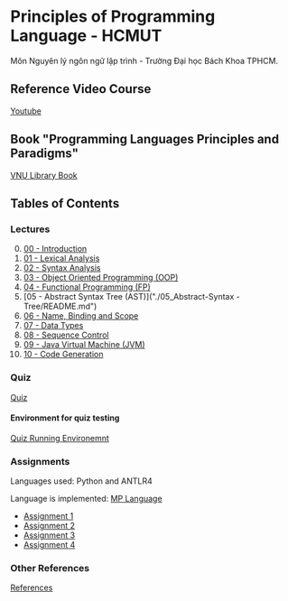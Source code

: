 # Principles of Programming Language - HCMUT

Môn Nguyên lý ngôn ngữ lập trình - Trường Đại học Bách Khoa TPHCM.



## Reference Video Course

[Youtube](https://www.youtube.com/channel/UC2O3XSSQCgHTn0xQvgGlg-w/playlists)



## Book "Programming Languages Principles and Paradigms"

[VNU Library Book]("./VNU-Library-Book/Programming_Languages_Principles_and_Paradigms.pdf")


## Tables of Contents

### Lectures

00. [00 - Introduction]("./00_Introduction/README.md")
01. [01 - Lexical Analysis]("./01_Lexical-Analysis/README.md")
02. [02 - Syntax Analysis]("./02_Syntax-Analysis/README.md")
03. [03 - Object Oriented Programming (OOP)]("./03_Object-Oriented-Programming/README.md")
04. [04 - Functional Programming (FP)]("./04_Functional-Programming/README.md")
05. [05 - Abstract Syntax Tree (AST)]("./05_Abstract-Syntax -Tree/README.md")
06. [06 - Name, Binding and Scope]("./06_Name-Binding-Scope/README.md")
07. [07 - Data Types]("./07_Data-Types/README.md")
08. [08 - Sequence Control]("./08_Sequence-Control/README.md")
09. [09 - Java Virtual Machine (JVM)]("./09_Java-Virtual-Machine/README.md")
10. [10 - Code Generation]("./10_Code-Ganeration/README.md")



### Quiz

[Quiz]("./Quiz/README.md")

#### Environment for quiz testing

[Quiz Running Environemnt]("./QuizRunEnv/README.md")



### Assignments

Languages used: Python and ANTLR4

Language is implemented: [MP Language]("./Assignments/MP_language.pdf")

+ [Assignment 1]("./Assignments/assignment_1/README.md")
+ [Assignment 2]("./Assignments/assignment_2/README.md")
+ [Assignment 3]("./Assignments/assignment_3/README.md")
+ [Assignment 4]("./Assignments/assignment_4/README.md")



### Other References

[References]("./References/README.md")